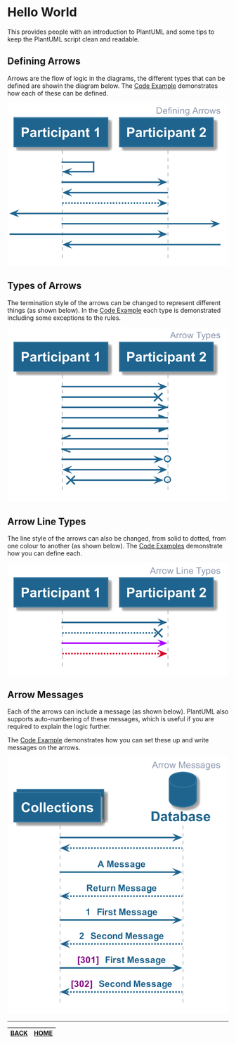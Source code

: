 # Hello World

This provides people with an introduction to PlantUML and some tips to keep the
PlantUML script clean and readable.

## Defining Arrows

Arrows are the flow of logic in the diagrams, the different types that can be defined are
showin the diagram below. The [Code Example](./01_defining_arrows.plantuml) demonstrates how
each of these can be defined.

![Defining Arrows](./generated/01_defining_arrows.png)

## Types of Arrows

The termination style of the arrows can be changed to represent different things (as shown below).
In the [Code Example](./02_arrow_types.plantuml) each type is demonstrated including some exceptions
to the rules.

![Arrow Types](./generated/02_arrow_types.png)

## Arrow Line Types

The line style of the arrows can also be changed, from solid to dotted, from one colour to another (as shown below).
The [Code Examples](./03_arrow_line_types.plantuml) demonstrate how you can define each.

![Arrow Lines](./generated/03_arrow_line_types.png)

## Arrow Messages

Each of the arrows can include a message (as shown below). PlantUML also supports auto-numbering
of these messages, which is useful if you are required to explain the logic further. 

The [Code Example](./04_arrow_messages.plantuml) demonstrates how you can set these up and write messages
on the arrows.

![Arrow Messages](./generated/04_arrow_messages.png)
________

| [BACK](../README.md) | [HOME](../../README.md) |
|:--------------------:|:-----------------------:|
